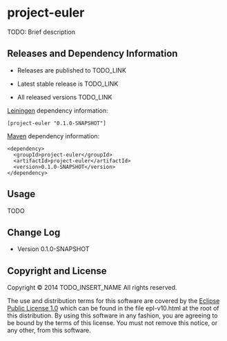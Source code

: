 # project-euler

TODO: Brief description



## Releases and Dependency Information

* Releases are published to TODO_LINK

* Latest stable release is TODO_LINK

* All released versions TODO_LINK

[Leiningen] dependency information:

    [project-euler "0.1.0-SNAPSHOT"]

[Maven] dependency information:

    <dependency>
      <groupId>project-euler</groupId>
      <artifactId>project-euler</artifactId>
      <version>0.1.0-SNAPSHOT</version>
    </dependency>

[Leiningen]: http://leiningen.org/
[Maven]: http://maven.apache.org/



## Usage

TODO



## Change Log

* Version 0.1.0-SNAPSHOT



## Copyright and License

Copyright © 2014 TODO_INSERT_NAME All rights reserved.

The use and distribution terms for this software are covered by the
[Eclipse Public License 1.0] which can be found in the file
epl-v10.html at the root of this distribution. By using this software
in any fashion, you are agreeing to be bound by the terms of this
license. You must not remove this notice, or any other, from this
software.

[Eclipse Public License 1.0]: http://opensource.org/licenses/eclipse-1.0.php

